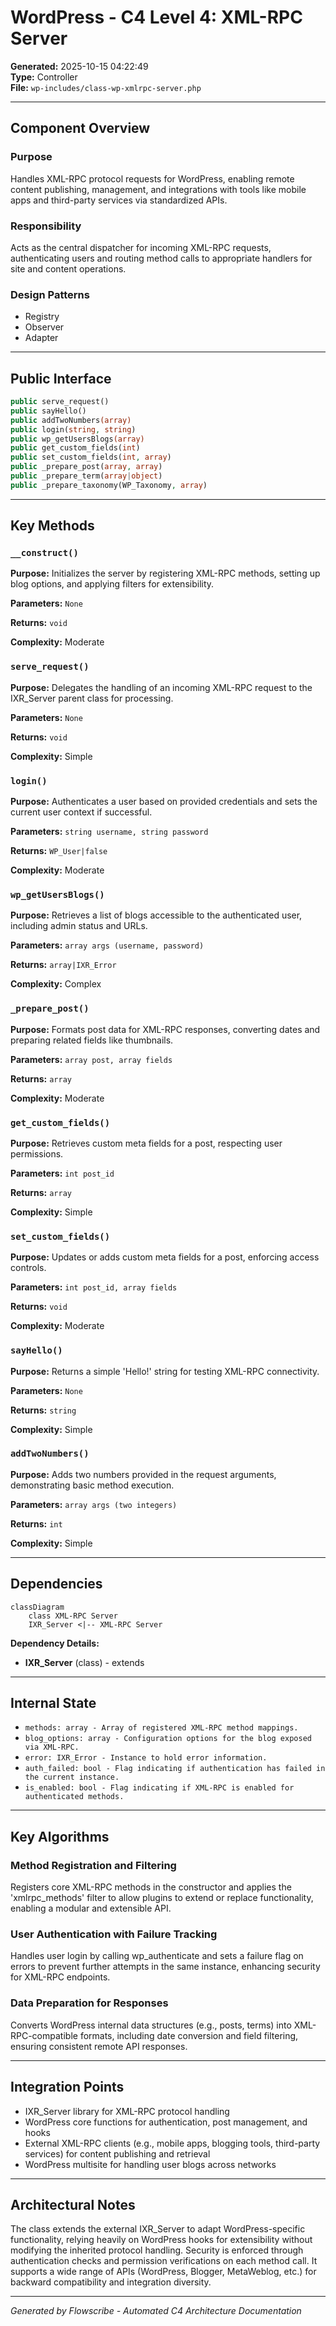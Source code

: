 # WordPress - C4 Level 4: XML-RPC Server

**Generated:** 2025-10-15 04:22:49  
**Type:** Controller  
**File:** `wp-includes/class-wp-xmlrpc-server.php`

---

## Component Overview

### Purpose
Handles XML-RPC protocol requests for WordPress, enabling remote content publishing, management, and integrations with tools like mobile apps and third-party services via standardized APIs.

### Responsibility
Acts as the central dispatcher for incoming XML-RPC requests, authenticating users and routing method calls to appropriate handlers for site and content operations.

### Design Patterns
- Registry
- Observer
- Adapter

---

## Public Interface

```php
public serve_request()
public sayHello()
public addTwoNumbers(array)
public login(string, string)
public wp_getUsersBlogs(array)
public get_custom_fields(int)
public set_custom_fields(int, array)
public _prepare_post(array, array)
public _prepare_term(array|object)
public _prepare_taxonomy(WP_Taxonomy, array)
```

---

## Key Methods

### `__construct()`

**Purpose:** Initializes the server by registering XML-RPC methods, setting up blog options, and applying filters for extensibility.

**Parameters:** `None`

**Returns:** `void`

**Complexity:** Moderate

### `serve_request()`

**Purpose:** Delegates the handling of an incoming XML-RPC request to the IXR_Server parent class for processing.

**Parameters:** `None`

**Returns:** `void`

**Complexity:** Simple

### `login()`

**Purpose:** Authenticates a user based on provided credentials and sets the current user context if successful.

**Parameters:** `string username, string password`

**Returns:** `WP_User|false`

**Complexity:** Moderate

### `wp_getUsersBlogs()`

**Purpose:** Retrieves a list of blogs accessible to the authenticated user, including admin status and URLs.

**Parameters:** `array args (username, password)`

**Returns:** `array|IXR_Error`

**Complexity:** Complex

### `_prepare_post()`

**Purpose:** Formats post data for XML-RPC responses, converting dates and preparing related fields like thumbnails.

**Parameters:** `array post, array fields`

**Returns:** `array`

**Complexity:** Moderate

### `get_custom_fields()`

**Purpose:** Retrieves custom meta fields for a post, respecting user permissions.

**Parameters:** `int post_id`

**Returns:** `array`

**Complexity:** Simple

### `set_custom_fields()`

**Purpose:** Updates or adds custom meta fields for a post, enforcing access controls.

**Parameters:** `int post_id, array fields`

**Returns:** `void`

**Complexity:** Moderate

### `sayHello()`

**Purpose:** Returns a simple 'Hello!' string for testing XML-RPC connectivity.

**Parameters:** `None`

**Returns:** `string`

**Complexity:** Simple

### `addTwoNumbers()`

**Purpose:** Adds two numbers provided in the request arguments, demonstrating basic method execution.

**Parameters:** `array args (two integers)`

**Returns:** `int`

**Complexity:** Simple

---

## Dependencies

```mermaid
classDiagram
    class XML-RPC Server
    IXR_Server <|-- XML-RPC Server
```

**Dependency Details:**

- **IXR_Server** (class) - extends

---

## Internal State

- `methods: array - Array of registered XML-RPC method mappings.`
- `blog_options: array - Configuration options for the blog exposed via XML-RPC.`
- `error: IXR_Error - Instance to hold error information.`
- `auth_failed: bool - Flag indicating if authentication has failed in the current instance.`
- `is_enabled: bool - Flag indicating if XML-RPC is enabled for authenticated methods.`

---

## Key Algorithms

### Method Registration and Filtering

Registers core XML-RPC methods in the constructor and applies the 'xmlrpc_methods' filter to allow plugins to extend or replace functionality, enabling a modular and extensible API.

### User Authentication with Failure Tracking

Handles user login by calling wp_authenticate and sets a failure flag on errors to prevent further attempts in the same instance, enhancing security for XML-RPC endpoints.

### Data Preparation for Responses

Converts WordPress internal data structures (e.g., posts, terms) into XML-RPC-compatible formats, including date conversion and field filtering, ensuring consistent remote API responses.


---

## Integration Points

- IXR_Server library for XML-RPC protocol handling
- WordPress core functions for authentication, post management, and hooks
- External XML-RPC clients (e.g., mobile apps, blogging tools, third-party services) for content publishing and retrieval
- WordPress multisite for handling user blogs across networks

---

## Architectural Notes

The class extends the external IXR_Server to adapt WordPress-specific functionality, relying heavily on WordPress hooks for extensibility without modifying the inherited protocol handling. Security is enforced through authentication checks and permission verifications on each method call. It supports a wide range of APIs (WordPress, Blogger, MetaWeblog, etc.) for backward compatibility and integration diversity.

---

*Generated by Flowscribe - Automated C4 Architecture Documentation*
